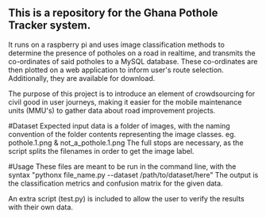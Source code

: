 ## This is a repository for the Ghana Pothole Tracker system.
It runs on a raspberry pi and uses image classification methods to determine the presence of potholes on a road in realtime, and transmits the co-ordinates of said potholes to a MySQL database.
These co-ordinates are then plotted on a web application to inform user's route selection. Additionally, they are available for download.

The purpose of this project is to introduce an element of crowdsourcing for civil good in user journeys, making it easier for the mobile maintenance units (MMU's) to gather data about road improvement projects.

#Dataset
Expected input data is a folder of images, with the naming convention of the folder contents representing the image classes. eg. pothole.1.png & not_a_pothole.1.png
The full stops are necessary, as the script splits the filenames in order to get the image label.

#Usage
These files are meant to be run in the command line, with the syntax "pythonx file_name.py --dataset /path/to/dataset/here"
The output is the classification metrics and confusion matrix for the given data.

An extra script (test.py) is included to allow the user to verify the results with their own data.
